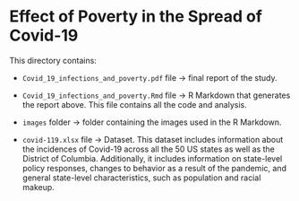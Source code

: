 # Effect of Poverty in the Spread of Covid-19

This directory contains:

* `Covid_19_infections_and_poverty.pdf` file -> final report of the study.

* `Covid_19_infections_and_poverty.Rmd` file -> R Markdown that generates the report above. This file contains all the code and analysis. 

* `images` folder -> folder containing the images used in the R Markdown.

* `covid-119.xlsx` file -> Dataset. This dataset includes information about the incidences of Covid-19 across all the 50 US states as well as the District of Columbia. Additionally, it includes information on state-level policy responses, changes to behavior as a result of the pandemic, and general state-level characteristics, such as population and racial makeup.





